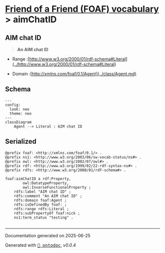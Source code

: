 # [Friend of a Friend (FOAF) vocabulary](../homepage.md) > aimChatID
<a name="aimChatID"></a>
## AIM chat ID

> **An AIM chat ID**


- Range :[http://www.w3.org/2000/01/rdf-schema#Literal](../<http://www.w3.org/2000/01/rdf-schema#Literal>)

- Domain :[http://xmlns.com/foaf/0.1/Agent](../class/Agent.md)

## Schema

```mermaid
---
config:
  look: neo
  theme: neo
---
classDiagram
    Agent --> Literal : AIM chat ID
```

## Serialized

```ttl
@prefix foaf: <http://xmlns.com/foaf/0.1/> .
@prefix ns1: <http://www.w3.org/2003/06/sw-vocab-status/ns#> .
@prefix owl: <http://www.w3.org/2002/07/owl#> .
@prefix rdf: <http://www.w3.org/1999/02/22-rdf-syntax-ns#> .
@prefix rdfs: <http://www.w3.org/2000/01/rdf-schema#> .

foaf:aimChatID a rdf:Property,
        owl:DatatypeProperty,
        owl:InverseFunctionalProperty ;
    rdfs:label "AIM chat ID" ;
    rdfs:comment "An AIM chat ID" ;
    rdfs:domain foaf:Agent ;
    rdfs:isDefinedBy foaf: ;
    rdfs:range rdfs:Literal ;
    rdfs:subPropertyOf foaf:nick ;
    ns1:term_status "testing" .


```

---

Documentation generated on 2025-06-25

Generated with <kbd>[📑 ontodoc](https://github.com/StephaneBranly/ontodoc)</kbd>, *v0.0.4*